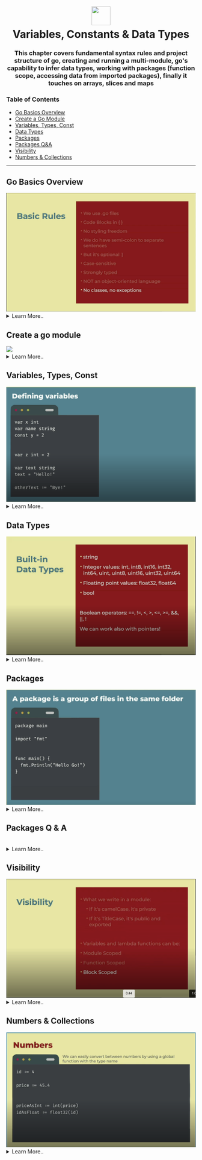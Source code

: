 <h1 align="center"><img style="width: 50px; height: 50px;" src="https://external-content.duckduckgo.com/iu/?u=https%3A%2F%2Fmiro.medium.com%2Fv2%2Fresize%3Afit%3A1200%2F1*i2skbfmDsHayHhqPfwt6pA.png&f=1&nofb=1&ipt=a4c2f7e24c09760336433fc4e06c7f6c3f82d0fc57ab93c14699dec61d419415" /> </br> Variables, Constants & Data Types </h1>

<h3 align="center">This chapter covers fundamental syntax rules and project structure of go, creating and running a multi-module, go's capability to infer data types, working with packages (function scope, accessing data from imported packages), finally it touches on arrays, slices and maps</h3>

###  Table of Contents
  - [Go Basics Overview](#go-basics-overview)
  - [Create a Go Module](#create-a-go-module)
  - [Variables, Types, Const](#variables-types-const)
  - [Data Types](#data-types)
  - [Packages](#packages)
  - [Packages Q&A](#packages-q-a)
  - [Visibility](#visibility)
  - [Numbers & Collections](#numbers-&-collections)

---

## Go Basics Overview

<img src="../assets/go-basic-rules.png" />

<details>
 <summary>Learn More..</summary>

 - **Language Types**
    - Interpreted Languages -> Source Code `JS` `Python` `Ruby`
        - You write code and ship source code.
    - Intermediate Compiled Languages -> Bytecode `Java`
        - These languages compile and then ship to bytecode, this allows it to run on any os without specification `JVM`
    - **Compiled Languages -> Machine Code** `Go`
        - These languages compile and ship machine code for one cpu within the context of one os, these languages require you to specify the cpu & os to run it across platforms
    - **Go Language Types**
        - Go *ALSO* can be shipped in all three formats
            - Source code (transpiling into javascript)
            - bytecode (webassembly code)
            - machine code (what this course covers and most go applications in the wild will ship machine code)
    - **Note**
        - Go is more comparable to C than javascript overrall, thus the machine code use over source or bytecode
- **Basic Rules**
    - we use .go files
    - we use code blocks {}
        - we dont care about identation, spaces or tabs like python
    - no styling freedom
    - We do have semi-colon to seperate statements
        - only used if defining statements in the same line (optional)
        - new lines do not automatically mean new statement (the compiler understands the difference usually if rules are followed generally speaking)
    - case sensitive
        - named variables with lower case or upper case have different meanings
    - strongly typed
        - few use cases for dynamic typing
    - NOT an object-oriented language
        - no classes, no objects, no inheritance etc.
    - No exceptions
        - no try catch
        - go has a way to throw errors but not using exceptions
    - We have one file acting as the entry point (the main function)
    - A folder is a package
        - packages can have simple names, services, utily, data, llm (typical folder names)
    - Within one .go file we can have
        - variables
        - functions
        - type declarations
        - method declarations

- **Modules and CLI**
    - A module is a group of packages
        - a go module is simply a project or complete go application
    - Its our project
    - It contains a go.mod file with configuration and metadata

    - CLI manipulates the module
        - go mod init
        - go build
        - go run
        - go test
        - go get

</details>

## Create a go module

<img src="../assets/" />

<details>
 <summary>Learn More..</summary>

 - **How do you create a module?**
    - Create a new folder using your IDE or terminal
        - if using terminal run
        ```bash
        mkdir <module-name>
        ```
    - Now we are going to use the go cli to create the module
        - cd into the folder and run (terminal required)
        ```bash
        go mod init <module-name>
        ```
        - Naming convention can follow typical server application naming structure <app-services> <server> <backend> etc.
        - Optionally we can use a url to set the name, and this url does not have to exist on a network it is just a name set as a url i.e all of your modules can be prefixed with a company name `stratumlabs.ai/go/io`

    - Once you execute this command, a `go.mod` txt file will be created
        - This file contains all the metadata for our module, it should look something like this when initialized ->
            ```txt
            module stratumlabs.ai/go/io
            go 1.24
            ```
            - The name of the module
            - The version of go you want to use

        - Want to change the name of the module?
            - We can change the name of the module from this file by simply changing it!
        - Want to change the version?
            - We can change the version from this file by simply changing it!

    - *Summary*
        - So how do you create a go module?
            - you simply need a text file named go.mod with some go module metadata in the root of your project directory
        - The go.mod is similar to package.json in the javascript world, it will include any dependencies we bring in to our application similar to package.json

- *Whats the difference because we have a module*
    - To run our file from the first chapter, we used `go run <filename>` and the file name was mandatory to run the script/code in that file
    - Because we have a module we have more flexibility with how our code is run
        - i.e we can say I want to run code in this module, we can use `go run .` the . specifies the current module and go cli looks through all the files and looks for a package main with a function main. *this can be run from anywhere in the project and the main function can live in a file with any name, go cli will find the main function and run the module*
        - It is best practice to call the main file main.go but it is not mandatory, the only thing needed is `package main` `fun main() {}`

- *Workspaces and CLI*
    - Overview
        - In the first version of go, workspaces existed but it was deprecated
        - 1.18 workspaces were reintroduced

    - Workspaces
        - A way to manage multi module go applications, workspace is like a super module
        - It is a simple structure, you have the folder with several folders that will have several modules
        - Most applications in the wild are not multi-module so they dont have a workspace
        - it contains a go.work file with config metadata including which module to use

    - CLI
        - cli manipulates the worksapce
            - go work init

 - [inputoutput](../var-const-data/INPUTOUTPUT/) is the module example created for this section

</details>

## Variables, Types, Const

<img src="../assets/vars-types-const.png" />

<details>
 <summary>Learn More..</summary>

 - **Variables**
    - How do you declare a variable in go?
        - variables are declared using the var keyword, followed by the name of the variable then the type of value expected to be stored in the variable
            - i.e, `var x int` (var keyword, x is the name of the variable, int is data type the value of the variable should be)
            - i.e, `var name string` (var keyword, name as name, string is data type)
                - the var keyword is the only keyword go uses for variables
                - var keyword is followed with the identifier or name of the variable
                - the identifier is followed by the data type (no colon between name and type needed just a space)
                - any variable without an assignment (var x int, var name string), they will be assigned a value of nil by default (null or None)
    - How do you declare a constant in go?
     -  constants are declared using the const keyword, followed by the name of the variable then value assignment
        - i.e, `const y = 2` (const keyword, y as name, = 2 assigns the value 2)
            - declaring constants is similar to variables as it needs the const keyword, that is the only keyword go uses for constants
            - the const keyword is followed with the identifier or the name of the constant
            - then you assign the constant, when declaring constants we HAVE to include a value
            - constants can only be bool, string or numbers nothing else
                - constants in go are different than in js
                    - in js constants are set as immutable variables, which means it is a variable (a space in memory) that can not be changed (some engine checking that the value is not changed). Because it is just a space in memory you can assign any value, and the value simply can not be changed
                    - in go constants are constants which are fixed values, not a space in memory.
                    - when the compiler finds a constant referenced, it goes to the definition copies the value and pastes the value, with an exception for strings
                - you will not use const alot in go (urls, domains). Only things that will not change after compilation as a constant can not set its value at run time
        - `var z int = 2`
            - we can declare variables with a value
        - `var text string`
        - `text = "hello!"`
            - we can declare variables without a value and assign the variables value later
            - strings will use double quotes, go does not recognize single quotes

        - `otherText := "Bye!`
            - we can use a variable value initialization shortcut
            - using := (walrus operator), this will create the variable for you and allow you to assign the value in one line
            - we dont need the var keyword
            - we dont have to explicitly set the data type, it will be inferred from the value assigned i.e this var will have a data type of string
            - this is used when you want to create the variable and assign a value
            - this syntax only works within functions, you can not set a global variable this way

[variable code examples](../var-const-data/INPUTOUTPUT/variable_declaration_examples.go)

</details>

## Data Types

<img src="../assets/data-types.png" />

<details>
 <summary>Learn More..</summary>

 - **string**
    - strings are declared with lower case s
    - a string is a sequence of characters similar to text wrapped in double quotes

- **integer values**
    - int (alias for int32)
    - int8, int16, int32, int64 (signed integer - can store from -127 to 128. if you want to set the amount of bits it will use in memory, this also sets the min and max that you can store there)
    - uint (alias for unit32)
    - uint8, uint16, uint32, uint64 (unsigned integer - can only store positive numbers from 0 - 155)

- **floating point values**
    - float32, float64 (in go and web, json every number in json will be converted to float64 so this will be commonly used with json data)

- **bool**
    - accepts true of false
    - *Boolean Operators*
        - == (equals),
        - != (not equals),
        - < (less than),
        - (> greater than),
        - <= (less than or equals)
        - (>= greater than or equals)
        - && (and)
        - || (or)
        - ! (not)

- **pointers**
    - lets say we have a variable we declared, then we create another variable that is pointing to the original this creates a link between our new variable and the old
        - pointers are simple in go, not as low level as c or c++

    [Jump to Pointer Full Section](../func-control-err/README.md/#pointers--references)

</details>

## Packages

<img src="../assets/packages.png" />

<details>
 <summary>Learn More..</summary>

 - **What is a package?**
    - a package is simply a group of files within the same folder
    - when creating a file that should belong to a specific package
        - we define the name of the package the file should belong to at the top of the file i.e `package main` <- here main is the name of the package
        - the only condition is that any files belonging to the same package must all be in the same folder
        ```bash
        └── inputoutput
            ├── go.mod
            ├── main.go
            └── service
                ├── service-package-file-1.go (package service)
                └── service-package-file-2.go (package service)
        ```
    - We can import/use multiple other packages in these files
        - To do this we use the import keyword and in quotes the name of the package, also written at the top of the file but under our package declaration i.e `import "fmt"` (this imports the format package from go std library) so `import "package we want to import"`
            - The package we import can be..
                - a built in package from go std lib like the example above
                - our own package that we have created within our project
                - a dependency we are downloading from the web
        - Your files will look something like this
            ```go
            package main // this file belongs to the main package (every file must be apart of a package so this line is mandatory)

            import "fmt" // import the fmt package from go std lib

            func main() {
                fmt.println("Hello World") // this line makes use of the fmt package we imported
            }
            ```
        - *Using imported code*
            - when we import packages, everything the package is exporting will be available under the name of the package which we can access using `.` syntax
                - i.e, if we want to use some code from the fmt package we write `fmt.Println` *writing fmt. in your editor will bring up a full list of exported functions, variables and types that are callable from the package*

        - *What about sharing code between files in our package?*
            - In Go, we don't have to use import statements to access the code from other files if the files are apart of the same package unlike in python and js environments, in js or python, to use code from one file in another you must import it i.e, `from file import function` or `import { function } from file`
                - in Go, when sharing code like functions, package variables, constants and data types between files that are apart of the same package, you simply execute the code, you do not use import statements
                    - This is because the compiler actually combines all code from the files that belong to the same package into one

            - Your files will look something like this
                - main.go
                ```go
                package main

                var name string = "Stratum Labs" // package variable

                func main() {
                    print("Hello From Main")
                    printData() // the main.go file knows this function exists because functions.go is apart of the main package
                }
                ```
                - functions.go
                ```go
                package main

                func printData() {
                    print("Hello")
                    print("From Functions")
                    print(name) // the functions.go file knows this variable exist because main.go is apart of the main package
                }
                ```
        - **What about sharing code between files in different packages?**
            - *In go we use TitleCase and camelCase to set code as public and accesible to files in other packages or private and only accessible to files within the same package*
                - *Public* code (accessible to itself other files within the package AND files outside the package/in other packages)
                    - if the variable or function is created with an uppercase letter (*TitleCase*) it is public and therefore accessible **outside** of the `package` (i.e, `PrintData()`) this would make the PrintData function available outside of the main package and callable i.e, `main.PrintData()`
                - *private* (only accessible to itself and other files within the same package)
                    - if a function or variable is created with a lowercase letter (*camelCase*) it is only available to itself and other files **within** the `package`. The current declaration of printData will only be accessible within the package
                - *Summary*
                    - We don't have the concept of keywords to set visibility of functions or variable like we do in Java, c# etc. those languages use, `private function() {} ` or `public void main() {}` etc.
                    - Go simply uses the capital case convention to set visibility

 - **print functions**
    - *Unsafe print*

        *print and println are not commonly used, in production these functions are not safe and are not gauranteed to run on every platform making them useful only during development*

     - *print()*
        - this print function will print to the console without formatting (creating new lines adding spaces etc.)
        - thinking about the printData() func above, your console with look something like this
        ```bash
        HelloFrom FunctionsStratum Labs
        ```
     - *println()*
        - this print function will print to the console and create a new line for any print statements that follow
        - thinking about the printData() func above, if we keep print for the first statement, use println for the second and third, your console should look something like this
        ```bash
        HelloFrom Functions
        Stratum Labs
        ```
    - *Safe print*

        *The safe way to print uses the 'fmt' package which we import to our file, `import fmt` (fmt is shot for format)*

        - *fmt.Println()*
        - *fmt.Print()*
        - *fmt.printf()*
            - f stands for format, using printf creates a templated string
            - printf accepts any amount of arguments
            - your code will look something like this
            ```go
            fmt.printf("This created a templated string with values %v and another value %v\n", v1, v2)
            ```
                - use \n to create a new line


- **comments**
    - For comments we use C based comments, using `//` and `/**/` we can initiate a comment
        - `// this is single line comment in go`
        - `/* this is a multi-line comment in go */`
        - comments do not execute or run as code, it is there for our reference only
            - use cases
                - comment out code you dont want to execute
                - annotate some logic you want to explain to others or yourself in the future



[package code examples](../var-const-data/INPUTOUTPUT/functions.go)

</details>

## Packages Q & A

<img />

<details>
 <summary>Learn More..</summary>

 - We dont typically import packages manually
    - if we start typing fmt and press enter for example the IDE will add the import for you
    - if you do not press enter, the IDE will show an error on the package called and offer a quick tip to install
    - The file must be saved in order to resolve any errors
    - Enable auto save to help mitigate (most people are not in favor of autosave)

- Imports are not per package, they are per file, meaning each file that wants to use a package should import the package

- *Importing from other packages within the same project*
    - First any code to be exported needs to start with uppercase i.e `const MaxSpeed = 60`
        - the package export should look something like this
        ```go
        package data // the package name will match the folder name

        const MaxSpeed = 60 // declare the constant using uppercase makes it available to other packages within our project
        ```
    - Importing code from packages that we make within the same project looks different from std lib or web package import `import "name of package"`
        - To import from packages created in the same project -> import "module id/package name" i.e, `import "stratumlabs.ai/go/io/data"`
            - find the module name in `go.mod` next to module
        - The package import should look something like this

        ```go
        package main
        import "stratumlabs.ai/go/io/data" // data is the package we are importing from, since it is a package within the project data must be prefixed with the module id

        func main() {
            // the package name and end of the import string is called and using dot notation MaxSpeed is available to use from the data package in the main package
            fmt.println(data.MaxSpeed)
        }
        ```
        - The import statement can be updated with an alias if the package name is not preferred i.e ->
            - `import data2 "stratumlabs.ai/go/io/data"`


[exporting between packages example](../var-const-data/INPUTOUTPUT/main.go)
</details>


## Visibility

<img src="../assets/visibility.png" />

<details>
<summary>Learn More..</summary>

 - **what we write in a module**
    - TitleCase and camelCase determine code visibility
        - TitleCase = Public
        - camelCase = private

- **Variables and lambda functions**
 - They have 3 different scope levels that determine where they can be acessed from first within the file they are declared then outside of the file
    - Module Scoped
    - Function Scoped
    - Block Scoped
- *What are lambda functions?*
    - simply a function
         - this function can have a name, sometimes it will have no name
         - we can create a link to this function that is a variable


</details>

## Numbers & Collections

<img src="../assets/numbers.png" />

<details>
<summary>Learn More..</summary>

 - **Operations on Numbers**
    - Go does not have automatic conversion between types
    - If performing a math operations over an integer and float you have to convert the types before hand (i.e `int(45.4)` 45.4 is a float now converted to an int or `float32(4)` 4 is an int, now converted to a float)
    - Conversions only work on certain types i.e a string will not be converted to a bool

- **Strings**
    - Go strings are  multi strings by default, in languages like JS multi line strings are set with back ticks only
    - Although go strings are multi line by default, back ticks are used and are the preferred/ best practice way to create multi line strings

- **Collections**
    - **What is a collection?**
        - a built in composite type used to group data aka a data structure used to store a group of like elements/values
    - *Arrays*:
        - what is an array?: a sequence/list of elements, can be numbers, strings, a list of maps etc. i.e, `var Countries [10]string`
        - In Go arrays have a fixed length
        - `[5]int` <- this is the array type definition which sets the length of the array to 5 elements and sets the types of values that can exist in the array to integer
            - fixed length means this array with have only 5 elements and no more, we can create a new array and add additional items but we can never add more than 5 items to the array we declared
            - to get the length of an array use the global len() function, the logic may look something like this
            ```go
            qty := len(Countries)
            ```

    - *Slices*: i.e, `var Slice []int`
        - what is a slice?
            - Slices are arrays with a dynamic length
            - `[]string` <- this is the slices type definition, it sets the length of the array to dynamic and sets the type of values that can exist in the array to integer
            - to get the length of a slice use the global len() function, the logic may look something like this
            ```go
            qty := len(Slice)
            ```
        - behind the slice they are actually fixed length array, in other words slices of arrays i.e arr[:2] this is a slice of an array from 0 index to the 2nd index

    - *Maps*: key/value dictionairies i.e `wellKnownPort := map[string]int { "http": 80, "https": 443 }`
        - a Go map is similar to a python dictionary or JS object,
        - `map[keyType]valueType` this is the map type definition which sets the variable value as a map
            - (it takes in the value expected for the key in the square brackets and the value expected for the value outside i.e -> `map[string]int`)
        - Maps are JSON compatible

    - *Generics*:
        - https://go.dev/blog/intro-generics

    - **Init Functions**
      - init functions are a way to ensure a valid state is set for package-level variables i.e our declared collections
      - A file can have multiple init functions, setting and initializing different things, multiple files within the same package can have multiple init functions as well
      - It is automatically invoked once per package before the ⁠main function (or when the package is imported).
        - This allows any state/vars to be set before the application runs
    - the init function will look something like this
        ```go
        func init() {
            print("Initialize some variables")
        }
        ```
 - [collections & Init functions example](../var-const-data/INPUTOUTPUT/data/collections.go)
 - [Init functions example](../var-const-data/INPUTOUTPUT/main.go)

 <img src="../assets/collections-warning.png" />

 <details>
 <summary>Learn More..</summary>

 - *Global Functions*
    - we use global functions to work with collections
        - this is similar to python len() etc. methods
        - i.e, use append() to add an element to a collection
            - the code will look something like this
            ```go
            // Slices

            names := []string { "Mary", "John" } // declare and assign 2 elements to the names slice
            names := append(names, "Carol") // append takes in the original slice and the new elements as params i.e, append(slice reference, element to add)
            println(len(names))
            ```
            - This code example reassigns names to a new slice with "Carol"
                - In this example we have a slice with 2 elements and want to add a new one, so we reassign names and create a new slice, now with 3 elements.
                    - So in Go using functions like append do not change the original slice but creates a new one
                - does this mean we can keep the original slice in tact and use append to bring in elements from names and create a new slice called newNames i.e
                    ```go
                    newNames := append(names, "Goerge")
                    ```
                - keeping the names slice and creates a new slice newNames?

    [Full list of builtin Go Functions](https://pkg.go.dev/builtin@go1.24.3#pkg-functions)
</details>

</details>
